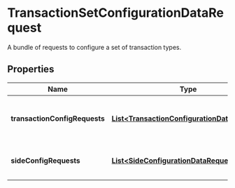 

# TransactionSetConfigurationDataRequest

A bundle of requests to configure a set of transaction types.
## Properties

Name | Type | Description | Notes
------------ | ------------- | ------------- | -------------
**transactionConfigRequests** | [**List&lt;TransactionConfigurationDataRequest&gt;**](TransactionConfigurationDataRequest.md) | Collection of transaction type models | 
**sideConfigRequests** | [**List&lt;SideConfigurationDataRequest&gt;**](SideConfigurationDataRequest.md) | Collection of side definition requests. |  [optional]



